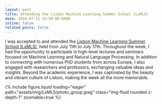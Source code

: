 ```yaml
---
layout: post
title: Attending the Lisbon Machine Learning Summer School (LxMLS)
date: 2024-07-11 15:59:00-0400
inline: false
related_posts: false
---
```


I was accepted to and attended the [Lisbon Machine Learning Summer School (LxMLS)](http://lxmls.it.pt/2024/), held from July 11th to July 17th. Throughout the week, I had the opportunity to participate in high-level lectures and seminars focused on Machine Learning and Natural Language Processing. In addition to connecting with numerous PhD students from across Europe, I also engaged with researchers and professors, exchanging valuable ideas and insights. Beyond the academic experience, I was captivated by the beauty and vibrant culture of Lisbon, making the week all the more memorable.

<div class="row mt-3">
    <div class="col-sm mt-3 mt-md-0">
        {% include figure.liquid loading="eager" path="assets/img/LxMLS/photo_group.jpeg" class="img-fluid rounded z-depth-1" zoomable=true %}
    </div>
</div>